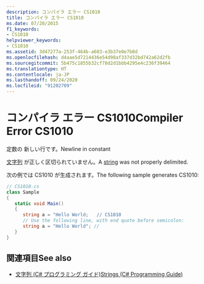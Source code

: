 ```yaml
---
description: コンパイラ エラー CS1010
title: コンパイラ エラー CS1010
ms.date: 07/20/2015
f1_keywords:
- CS1010
helpviewer_keywords:
- CS1010
ms.assetid: 3d47277a-253f-464b-a603-e3b37e0e7b0d
ms.openlocfilehash: d4aae5d7214436e54d98af337d32bd742a62d2fb
ms.sourcegitcommit: 5b475c1855b32cf78d2d1bbb4295e4c236f39464
ms.translationtype: HT
ms.contentlocale: ja-JP
ms.lasthandoff: 09/24/2020
ms.locfileid: "91202709"
---
```

# <a name="compiler-error-cs1010"></a><span data-ttu-id="7f686-103">コンパイラ エラー CS1010</span><span class="sxs-lookup"><span data-stu-id="7f686-103">Compiler Error CS1010</span></span>

<span data-ttu-id="7f686-104">定数の 新しい行です。</span><span class="sxs-lookup"><span data-stu-id="7f686-104">Newline in constant</span></span>  
  
 <span data-ttu-id="7f686-105">[文字列](../language-reference/builtin-types/reference-types.md) が正しく区切られていません。</span><span class="sxs-lookup"><span data-stu-id="7f686-105">A [string](../language-reference/builtin-types/reference-types.md) was not properly delimited.</span></span>  
  
 <span data-ttu-id="7f686-106">次の例では CS1010 が生成されます。</span><span class="sxs-lookup"><span data-stu-id="7f686-106">The following sample generates CS1010:</span></span>  
  
```csharp  
// CS1010.cs  
class Sample  
{  
   static void Main()  
   {  
      string a = "Hello World;   // CS1010  
      // Use the following line, with end quote before semicolon:  
      string a = "Hello World"; //  
   }  
}  
```  
  
## <a name="see-also"></a><span data-ttu-id="7f686-107">関連項目</span><span class="sxs-lookup"><span data-stu-id="7f686-107">See also</span></span>

- [<span data-ttu-id="7f686-108">文字列 (C# プログラミング ガイド)</span><span class="sxs-lookup"><span data-stu-id="7f686-108">Strings (C# Programming Guide)</span></span>](../programming-guide/strings/index.md)
